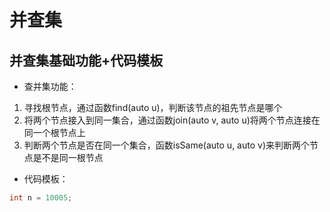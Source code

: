 # 并查集
## 并查集基础功能+代码模板
- 查并集功能：
1. 寻找根节点，通过函数find(auto u)，判断该节点的祖先节点是哪个
2. 将两个节点接入到同一集合，通过函数join(auto v, auto u)将两个节点连接在同一个根节点上
3. 判断两个节点是否在同一个集合，函数isSame(auto u, auto v)来判断两个节点是不是同一根节点
- 代码模板：
```C++
int n = 10005;
```
